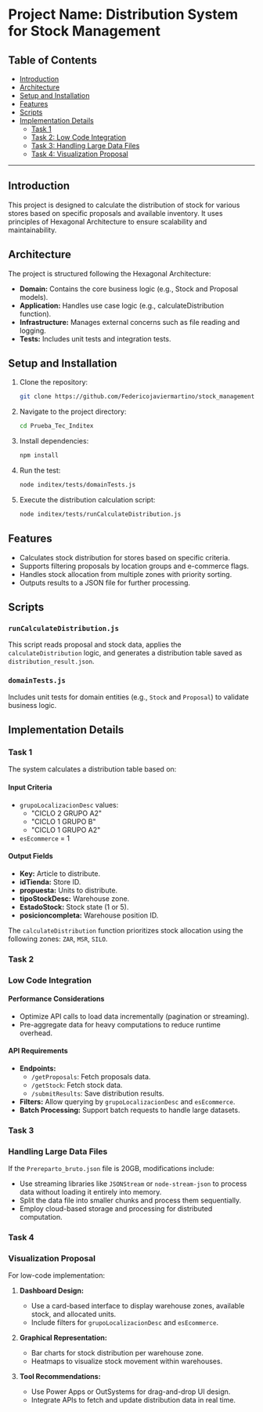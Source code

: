 # Project Name: Distribution System for Stock Management

## Table of Contents
- [Introduction](#introduction)
- [Architecture](#architecture)
- [Setup and Installation](#setup-and-installation)
- [Features](#features)
- [Scripts](#scripts)
- [Implementation Details](#implementation-details)
  - [Task 1](#task-1)
  - [Task 2: Low Code Integration](#low-code-integration)
  - [Task 3: Handling Large Data Files](#handling-large-data-files)
  - [Task 4: Visualization Proposal](#visualization-proposal)

---

## Introduction
This project is designed to calculate the distribution of stock for various stores based on specific proposals and available inventory. It uses principles of Hexagonal Architecture to ensure scalability and maintainability.

## Architecture
The project is structured following the Hexagonal Architecture:

- **Domain:** Contains the core business logic (e.g., Stock and Proposal models).
- **Application:** Handles use case logic (e.g., calculateDistribution function).
- **Infrastructure:** Manages external concerns such as file reading and logging.
- **Tests:** Includes unit tests and integration tests.

## Setup and Installation

1. Clone the repository:
   ```bash
   git clone https://github.com/Federicojaviermartino/stock_management.git
   ```

2. Navigate to the project directory:
   ```bash
   cd Prueba_Tec_Inditex
   ```

3. Install dependencies:
   ```bash
   npm install
   ```

4. Run the test:
   ```bash
   node inditex/tests/domainTests.js
   ```

5. Execute the distribution calculation script:
   ```bash
   node inditex/tests/runCalculateDistribution.js
   ```

## Features
- Calculates stock distribution for stores based on specific criteria.
- Supports filtering proposals by location groups and e-commerce flags.
- Handles stock allocation from multiple zones with priority sorting.
- Outputs results to a JSON file for further processing.

## Scripts
### `runCalculateDistribution.js`
This script reads proposal and stock data, applies the `calculateDistribution` logic, and generates a distribution table saved as `distribution_result.json`.

### `domainTests.js`
Includes unit tests for domain entities (e.g., `Stock` and `Proposal`) to validate business logic.

## Implementation Details
### Task 1
The system calculates a distribution table based on:

#### Input Criteria
- `grupoLocalizacionDesc` values:
  - "CICLO 2 GRUPO A2"
  - "CICLO 1 GRUPO B"
  - "CICLO 1 GRUPO A2"
- `esEcommerce` = 1

#### Output Fields
- **Key:** Article to distribute.
- **idTienda:** Store ID.
- **propuesta:** Units to distribute.
- **tipoStockDesc:** Warehouse zone.
- **EstadoStock:** Stock state (1 or 5).
- **posicioncompleta:** Warehouse position ID.

The `calculateDistribution` function prioritizes stock allocation using the following zones: `ZAR`, `MSR`, `SILO`.

### Task 2
### Low Code Integration
#### Performance Considerations
- Optimize API calls to load data incrementally (pagination or streaming).
- Pre-aggregate data for heavy computations to reduce runtime overhead.

#### API Requirements
- **Endpoints:**
  - `/getProposals`: Fetch proposals data.
  - `/getStock`: Fetch stock data.
  - `/submitResults`: Save distribution results.
- **Filters:** Allow querying by `grupoLocalizacionDesc` and `esEcommerce`.
- **Batch Processing:** Support batch requests to handle large datasets.

### Task 3
### Handling Large Data Files
If the `Prereparto_bruto.json` file is 20GB, modifications include:
- Use streaming libraries like `JSONStream` or `node-stream-json` to process data without loading it entirely into memory.
- Split the data file into smaller chunks and process them sequentially.
- Employ cloud-based storage and processing for distributed computation.

### Task 4
### Visualization Proposal
For low-code implementation:
1. **Dashboard Design:**
   - Use a card-based interface to display warehouse zones, available stock, and allocated units.
   - Include filters for `grupoLocalizacionDesc` and `esEcommerce`.

2. **Graphical Representation:**
   - Bar charts for stock distribution per warehouse zone.
   - Heatmaps to visualize stock movement within warehouses.

3. **Tool Recommendations:**
   - Use Power Apps or OutSystems for drag-and-drop UI design.
   - Integrate APIs to fetch and update distribution data in real time.
